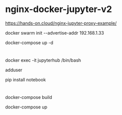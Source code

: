 # nginx-docker-jupyter-v2

https://hands-on.cloud/nginx-jupyter-proxy-example/

docker swarm init --advertise-addr 192.168.1.33

docker-compose up -d

#

docker exec -it jupyterhub /bin/bash

adduser 

pip install notebook


#
docker-compose build

docker-compose up



